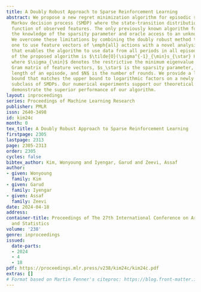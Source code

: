 ```yaml
---
title: A Doubly Robust Approach to Sparse Reinforcement Learning
abstract: We propose a new regret minimization algorithm for episodic sparse linear
  Markov decision process (SMDP) where the state-transition distribution is a linear
  function of observed features. The only previously known algorithm for SMDP requires
  the knowledge of the sparsity parameter and oracle access to an unknown policy.
  We overcome these limitations by combining the doubly robust method that allows
  one to use feature vectors of \emph{all} actions with a novel analysis technique
  that enables the algorithm to use data from all periods in all episodes. The regret
  of the proposed algorithm is $\tilde{O}(\sigma^{-1}_{\min}s_{\star} H \sqrt{N})$,
  where $\sigma_{\min}$ denotes the restrictive the minimum eigenvalue of the average
  Gram matrix of feature vectors, $s_\star$ is the sparsity parameter, $H$ is the
  length of an episode, and $N$ is the number of rounds. We provide a lower regret
  bound that matches the upper bound to logarithmic factors on a newly identified
  subclass of SMDPs. Our numerical experiments support our theoretical results and
  demonstrate the superior performance of our algorithm.
layout: inproceedings
series: Proceedings of Machine Learning Research
publisher: PMLR
issn: 2640-3498
id: kim24c
month: 0
tex_title: A Doubly Robust Approach to Sparse Reinforcement Learning
firstpage: 2305
lastpage: 2313
page: 2305-2313
order: 2305
cycles: false
bibtex_author: Kim, Wonyoung and Iyengar, Garud and Zeevi, Assaf
author:
- given: Wonyoung
  family: Kim
- given: Garud
  family: Iyengar
- given: Assaf
  family: Zeevi
date: 2024-04-18
address:
container-title: Proceedings of The 27th International Conference on Artificial Intelligence
  and Statistics
volume: '238'
genre: inproceedings
issued:
  date-parts:
  - 2024
  - 4
  - 18
pdf: https://proceedings.mlr.press/v238/kim24c/kim24c.pdf
extras: []
# Format based on Martin Fenner's citeproc: https://blog.front-matter.io/posts/citeproc-yaml-for-bibliographies/
---
```

